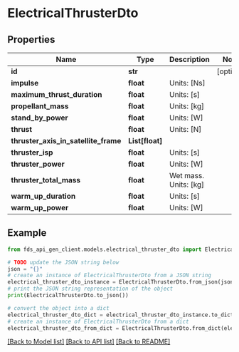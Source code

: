# ElectricalThrusterDto


## Properties

Name | Type | Description | Notes
------------ | ------------- | ------------- | -------------
**id** | **str** |  | [optional] 
**impulse** | **float** | Units: [Ns] | 
**maximum_thrust_duration** | **float** | Units: [s] | 
**propellant_mass** | **float** | Units: [kg] | 
**stand_by_power** | **float** | Units: [W] | 
**thrust** | **float** | Units: [N] | 
**thruster_axis_in_satellite_frame** | **List[float]** |  | 
**thruster_isp** | **float** | Units: [s] | 
**thruster_power** | **float** | Units: [W] | 
**thruster_total_mass** | **float** | Wet mass. Units: [kg] | 
**warm_up_duration** | **float** | Units: [s] | 
**warm_up_power** | **float** | Units: [W] | 

## Example

```python
from fds_api_gen_client.models.electrical_thruster_dto import ElectricalThrusterDto

# TODO update the JSON string below
json = "{}"
# create an instance of ElectricalThrusterDto from a JSON string
electrical_thruster_dto_instance = ElectricalThrusterDto.from_json(json)
# print the JSON string representation of the object
print(ElectricalThrusterDto.to_json())

# convert the object into a dict
electrical_thruster_dto_dict = electrical_thruster_dto_instance.to_dict()
# create an instance of ElectricalThrusterDto from a dict
electrical_thruster_dto_from_dict = ElectricalThrusterDto.from_dict(electrical_thruster_dto_dict)
```
[[Back to Model list]](../README.md#documentation-for-models) [[Back to API list]](../README.md#documentation-for-api-endpoints) [[Back to README]](../README.md)


